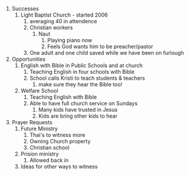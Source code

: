 1. Successes
   1. Light Baptist Church - started 2006
      1. averaging 40 in attendence
      2. Christian workers
         1. Naut
            1. Playing piano now
            2. Feels God wants him to be preacher/pastor
      3. One adult and one child saved while we have been on furlough
2. Opportunities
   1. English with Bible in Public Schools and at church
      1. Teaching English in four schools with Bible
      2. School calls Kristi to teach students & teachers
         1. make sure they hear the Bible too!
   2. Welfare School
      1. Teaching English with Bible
      2. Able to have full church service on Sundays
         1. Many kids have trusted in Jesus
         2. Kids are bring other kids to hear
3. Prayer Requests
   1. Future Ministry
      1. Thai's to witness more
      2. Owning Church property
      3. Christian school
   2. Prision ministry
      1. Allowed back in
   3. Ideas for other ways to witness